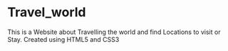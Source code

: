 # Travel_world
This is a Website about Travelling the world and find Locations to visit or Stay.
Created using HTML5 and CSS3
